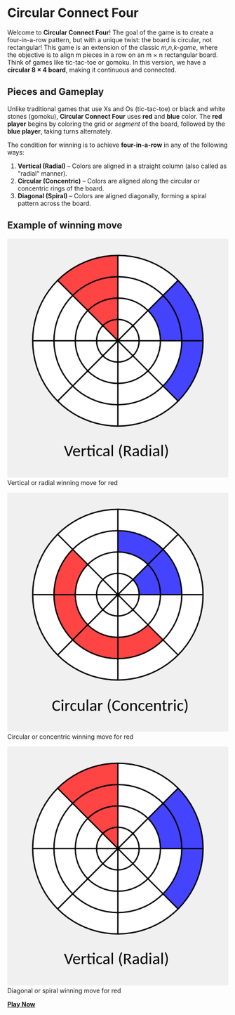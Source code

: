 # Circular Connect Four

Welcome to **Circular Connect Four**! The goal of the game is to create a four-in-a-row pattern, but with a unique twist: the board is circular, not rectangular! This game is an extension of the classic *m,n,k-game*, where the objective is to align m pieces in a row on an m × n rectangular board. Think of games like tic-tac-toe or gomoku. In this version, we have a **circular 8 × 4 board**, making it continuous and connected.

## Pieces and Gameplay
Unlike traditional games that use Xs and Os (tic-tac-toe) or black and white stones (gomoku), **Circular Connect Four** uses **red** and **blue** color. The **red player** begins by coloring the grid or *segment* of the board, followed by the **blue player**, taking turns alternately.

The condition for winning is to achieve **four-in-a-row** in any of the following ways:
1. **Vertical (Radial)** – Colors are aligned in a straight column (also called as "radial" manner).
2. **Circular (Concentric)** – Colors are aligned along the circular or concentric rings of the board.
3. **Diagonal (Spiral)** – Colors are aligned diagonally, forming a spiral pattern across the board.

## Example of winning move
![Vertical or radial winning move for red](vertical.png)
Vertical or radial winning move for red

![Circular or concentric winning move for red](circular.png)
Circular or concentric winning move for red

![Diagonal or spiral winning move for red](vertical.png)
Diagonal or spiral winning move for red

[**Play Now**](https://fabifuu.github.io/circular-connect-four)



